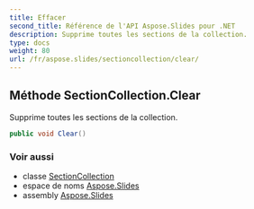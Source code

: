 ```yaml
---
title: Effacer
second_title: Référence de l'API Aspose.Slides pour .NET
description: Supprime toutes les sections de la collection.
type: docs
weight: 80
url: /fr/aspose.slides/sectioncollection/clear/
---
```


## Méthode SectionCollection.Clear

Supprime toutes les sections de la collection.

```csharp
public void Clear()
```

### Voir aussi

* classe [SectionCollection](../../sectioncollection)
* espace de noms [Aspose.Slides](../../sectioncollection)
* assembly [Aspose.Slides](../../../)

<!-- NE PAS ÉDITER : généré par xmldocmd pour Aspose.Slides.dll -->